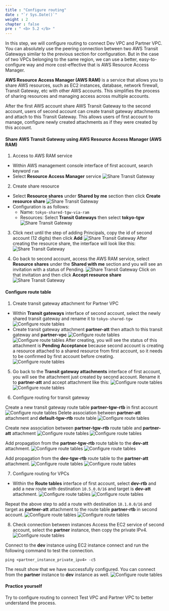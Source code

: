 ```yaml
---
title : "Configure routing"
date : "`r Sys.Date()`"
weight : 2
chapter : false
pre : " <b> 5.2 </b> "
---
```


In this step, we will configure routing to connect Dev VPC and Partner VPC. You can absolutely use the peering connection 
between two AWS Transit Gateways similar to the previous section for configuration. But in the case of two VPCs belonging 
to the same region, we can use a better, easy-to-configure way and more cost-effective that is AWS Resource Access Manager.

**AWS Resource Access Manager (AWS RAM)** is a service that allows you to share AWS resources, such as EC2 instances,
database, network firewall, Transit Gateway, etc with other AWS accounts. This simplifies the process of sharing 
resources and managing access across multiple accounts.

After the first AWS account share AWS Transit Gateway to the second account, users of second account can create
transit gateway attachments and attach to this Transit Gateway. This allows users of first account to manage, configure
newly created attachments as if they were created by this account.

#### Share AWS Transit Gateway using AWS Resource Access Manager (AWS RAM)

1. Access to AWS RAM service
- Within AWS management console interface of first account, search keyword `ram`
- Select **Resource Access Manager** service
![Share Transit Gateway](/images/5-cross-account-single-region/share_tgw_via_ram_1.png)
2. Create share resource
- Select **Resource shares** under **Shared by me** section then click **Create resource share**
![Share Transit Gateway](/images/5-cross-account-single-region/share_tgw_via_ram_2.png)
- Configuration is as follows:
  - Name: `tokyo-shared-tgw-via-ram`
  - Resources: Select **Transit Gateways** then select **tokyo-tgw**
  ![Share Transit Gateway](/images/5-cross-account-single-region/share_tgw_via_ram_3.png)
3. Click next until the step of adding Principals, copy the id of second account (12 digits) then click **Add**
![Share Transit Gateway](/images/5-cross-account-single-region/share_tgw_via_ram_4.png)
After creating the resource share, the interface will look like this:
![Share Transit Gateway](/images/5-cross-account-single-region/share_tgw_via_ram_5.png)

4. Go back to second account, access the AWS RAM service, select **Resource shares** under the **Shared with me** section 
and you will see an invitation with a status of Pending.
![Share Transit Gateway](/images/5-cross-account-single-region/share_tgw_via_ram_6.png)
Click on that invitation and then click **Accept resource share**
![Share Transit Gateway](/images/5-cross-account-single-region/share_tgw_via_ram_7.png)

#### Configure route table
1. Create transit gateway attachment for Partner VPC
- Within **Transit gateways** interface of second account, select the newly shared transit gateway and rename it to `tokyo-shared-tgw`
![Configure route tables](/images/5-cross-account-single-region/configure_route_tables_1.png)
- Create transit gateway attachment **partner-att** then attach to this transit gateway and **partner-vpc**
![Configure route tables](/images/5-cross-account-single-region/configure_route_tables_2.png)
![Configure route tables](/images/5-cross-account-single-region/configure_route_tables_3.png)
After creating, you will see the status of this attachment is **Pending Acceptance** because second account is creating 
a resource attached to a shared resource from first account, so it needs to be confirmed by first account before creating.
![Configure route tables](/images/5-cross-account-single-region/configure_route_tables_4.png)

5. Go back to the **Transit gateway attachments** interface of first account, you will see the attachment just created by
second account. Rename it to **partner-att** and accept attachment like this: 
![Configure route tables](/images/5-cross-account-single-region/configure_route_tables_5.png)
![Configure route tables](/images/5-cross-account-single-region/configure_route_tables_6.png)

6. Configure routing for transit gateway

Create a new transit gateway route table **partner-tgw-rtb** in first account
![Configure route tables](/images/5-cross-account-single-region/configure_route_tables_7.png)
Delete association between **partner-att** attachment and **default-tgw-rtb** route table
![Configure route tables](/images/5-cross-account-single-region/configure_route_tables_8.png)

Create new association between **partner-tgw-rtb** route table and **partner-att** attachment
![Configure route tables](/images/5-cross-account-single-region/configure_route_tables_9.png)
![Configure route tables](/images/5-cross-account-single-region/configure_route_tables_10.png)

Add propagation from the **partner-tgw-rtb** route table to the **dev-att** attachment.
![Configure route tables](/images/5-cross-account-single-region/configure_route_tables_11.png)
![Configure route tables](/images/5-cross-account-single-region/configure_route_tables_12.png)

Add propagation from the **dev-tgw-rtb** route table to the **partner-att** attachment.
![Configure route tables](/images/5-cross-account-single-region/configure_route_tables_13.png)
![Configure route tables](/images/5-cross-account-single-region/configure_route_tables_14.png)

7. Configure routing for VPCs
- Within the **Route tables** interface of first account, select **dev-rtb** and add a new route with destination `10.5.0.0/16` and
target is **dev-att** attachment.
![Configure route tables](/images/5-cross-account-single-region/configure_route_tables_15.png)
![Configure route tables](/images/5-cross-account-single-region/configure_route_tables_16.png)

Repeat the above step to add a route with destination `10.1.0.0/16` and target as **partner-att** attachment to the route 
table **partner-rtb** in second account.
![Configure route tables](/images/5-cross-account-single-region/configure_route_tables_17.png)
![Configure route tables](/images/5-cross-account-single-region/configure_route_tables_18.png)

8. Check connection between instances
Access the EC2 service of second account, select the **partner** instance, then copy the private IPv4.
![Configure route tables](/images/5-cross-account-single-region/configure_route_tables_19.png)

Connect to the **dev** instance using EC2 instance connect and run the following command to test the connection.
```shell
ping <partner_instance_private_ipv4> -c5
```

The result show that we have successfully configured. You can connect from the **partner** instance to **dev** instance as well.
![Configure route tables](/images/5-cross-account-single-region/configure_route_tables_20.png)

#### Practice yourself
Try to configure routing to connect Test VPC and Partner VPC to better understand the process.
